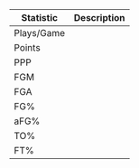 | Statistic | Description |
| --- | ----------- |
| Plays/Game | |
| Points | |
| PPP | |
| FGM | |
| FGA | |
| FG% | |
| aFG% | |
| TO% | |
| FT% | |

